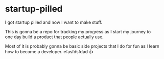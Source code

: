 # startup-pilled

I got startup pilled and now I want to make stuff.

This is gonna be a repo for tracking my progress as I start my journey to one day build a product that people actually use.

Most of it is probably gonna be basic side projects that I do for fun as I learn how to become a developer.
efasfdsfdad
👍
